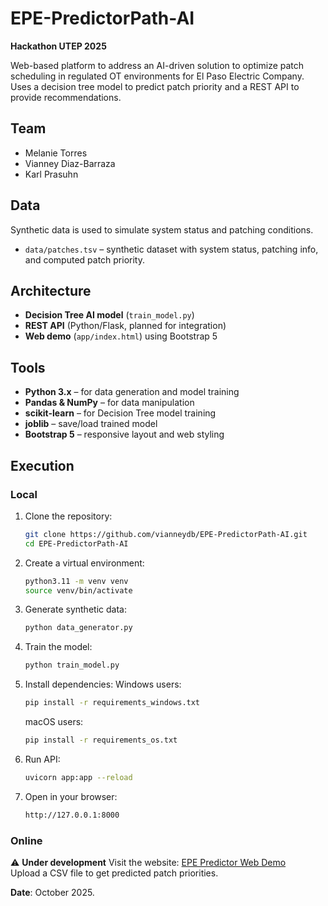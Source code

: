 # EPE-PredictorPath-AI

**Hackathon UTEP 2025**

Web-based platform to address an AI-driven solution to optimize patch scheduling in regulated OT environments for El Paso Electric Company.  
Uses a decision tree model to predict patch priority and a REST API to provide recommendations.

## Team
- Melanie Torres
- Vianney Diaz-Barraza
- Karl Prasuhn

## Data
Synthetic data is used to simulate system status and patching conditions.

- `data/patches.tsv` – synthetic dataset with system status, patching info, and computed patch priority.

## Architecture
- **Decision Tree AI model** (`train_model.py`)  
- **REST API** (Python/Flask, planned for integration)  
- **Web demo** (`app/index.html`) using Bootstrap 5

## Tools
- **Python 3.x** – for data generation and model training  
- **Pandas & NumPy** – for data manipulation  
- **scikit-learn** – for Decision Tree model training  
- **joblib** – save/load trained model  
- **Bootstrap 5** – responsive layout and web styling  

## Execution

### Local
1. Clone the repository:
   ```bash
   git clone https://github.com/vianneydb/EPE-PredictorPath-AI.git
   cd EPE-PredictorPath-AI
    ```
   
2. Create a virtual environment:
   ```bash
   python3.11 -m venv venv
   source venv/bin/activate
    ```

3. Generate synthetic data:
   ```bash
   python data_generator.py
    ```

4. Train the model:
   ```bash
   python train_model.py
    ```

5. Install dependencies:
   Windows users:
   ```bash
   pip install -r requirements_windows.txt
    ```
   macOS users:
   ```bash
   pip install -r requirements_os.txt
    ```

7. Run API:
   ```bash
   uvicorn app:app --reload
    ```

6. Open in your browser:
   ```bash
   http://127.0.0.1:8000
    ```
### Online
⚠️ **Under development**
Visit the website: [EPE Predictor Web Demo](https://vianneydb.github.io/EPE-PredictorPath-AI/)  
Upload a CSV file to get predicted patch priorities.


**Date**: October 2025.
